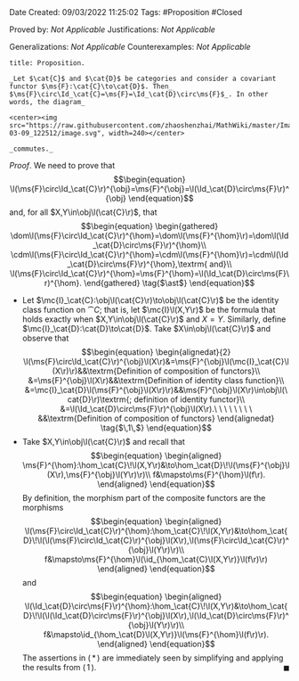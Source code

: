 <br />
<br />

Date Created: 09/03/2022 11:25:02
Tags: #Proposition #Closed 

Proved by: _Not Applicable_
Justifications: _Not Applicable_

Generalizations: _Not Applicable_
Counterexamples: _Not Applicable_

``` ad-Proposition
title: Proposition.

_Let $\cat{C}$ and $\cat{D}$ be categories and consider a covariant functor $\ms{F}:\cat{C}\to\cat{D}$. Then_ $\ms{F}\circ\Id_\cat{C}=\ms{F}=\Id_\cat{D}\circ\ms{F}$_. In other words, the diagram_

<center><img src="https://raw.githubusercontent.com/zhaoshenzhai/MathWiki/master/Images/2022-03-09_122512/image.svg", width=240></center>

_commutes._

```

_Proof_. We need to prove that
$$\begin{equation}
    \l(\ms{F}\circ\Id_\cat{C}\r)^{\obj}=\ms{F}^{\obj}=\l(\Id_\cat{D}\circ\ms{F}\r)^{\obj}
\end{equation}$$
and, for all $X,Y\in\obj\l(\cat{C}\r)$, that
$$\begin{equation}
    \begin{gathered}
        \dom\l(\ms{F}\circ\Id_\cat{C}\r)^{\hom}=\dom\l(\ms{F}^{\hom}\r)=\dom\l(\Id_\cat{D}\circ\ms{F}\r)^{\hom}\\
        \cdm\l(\ms{F}\circ\Id_\cat{C}\r)^{\hom}=\cdm\l(\ms{F}^{\hom}\r)=\cdm\l(\Id_\cat{D}\circ\ms{F}\r)^{\hom},\textrm{ and}\\
        \l(\ms{F}\circ\Id_\cat{C}\r)^{\hom}=\ms{F}^{\hom}=\l(\Id_\cat{D}\circ\ms{F}\r)^{\hom}.
    \end{gathered}
    \tag{$\ast$}
\end{equation}$$
* Let $\mc{I}_\cat{C}:\obj\l(\cat{C}\r)\to\obj\l(\cat{C}\r)$ be the identity class function on $\cat{C}$; that is, let $\mc{I}\l(X,Y\r)$ be the formula that holds exactly when $X,Y\in\obj\l(\cat{C}\r)$ and $X=Y$. Similarly, define $\mc{I}_\cat{D}:\cat{D}\to\cat{D}$. Take $X\in\obj\l(\cat{C}\r)$ and observe that
$$\begin{equation}
    \begin{alignedat}{2}
        \l(\ms{F}\circ\Id_\cat{C}\r)^{\obj}\l(X\r)&=\ms{F}^{\obj}\l(\mc{I}_\cat{C}\l(X\r)\r)&&\textrm{Definition of composition of functors}\\
        &=\ms{F}^{\obj}\l(X\r)&&\textrm{Definition of identity class function}\\
        &=\mc{I}_\cat{D}\l(\ms{F}^{\obj}\l(X\r)\r)&&\ms{F}^{\obj}\l(X\r)\in\obj\l(\cat{D}\r)\textrm{; definition of identity functor}\\
        &=\l(\Id_\cat{D}\circ\ms{F}\r)^{\obj}\l(X\r).\ \ \ \ \ \ \ \ &&\textrm{Definition of composition of functors}
    \end{alignedat}
    \tag{$\,1\,$}
\end{equation}$$
* Take $X,Y\in\obj\l(\cat{C}\r)$ and recall that
$$\begin{equation}
    \begin{aligned}
        \ms{F}^{\hom}:\hom_\cat{C}\!\l(X,Y\r)&\to\hom_\cat{D}\!\l(\ms{F}^{\obj}\l(X\r),\ms{F}^{\obj}\l(Y\r)\r)\\
        f&\mapsto\ms{F}^{\hom}\l(f\r).
    \end{aligned}
\end{equation}$$
By definition, the morphism part of the composite functors are the morphisms
$$\begin{equation}
    \begin{aligned}
        \l(\ms{F}\circ\Id_\cat{C}\r)^{\hom}:\hom_\cat{C}\!\l(X,Y\r)&\to\hom_\cat{D}\!\l(\l(\ms{F}\circ\Id_\cat{C}\r)^{\obj}\l(X\r),\l(\ms{F}\circ\Id_\cat{C}\r)^{\obj}\l(Y\r)\r)\\
        f&\mapsto\ms{F}^{\hom}\l(\id_{\hom_\cat{C}\l(X,Y\r)}\l(f\r)\r)
    \end{aligned}
\end{equation}$$
and
$$\begin{equation}
    \begin{aligned}
        \l(\Id_\cat{D}\circ\ms{F}\r)^{\hom}:\hom_\cat{C}\!\l(X,Y\r)&\to\hom_\cat{D}\!\l(\l(\Id_\cat{D}\circ\ms{F}\r)^{\obj}\l(X\r),\l(\Id_\cat{D}\circ\ms{F}\r)^{\obj}\l(Y\r)\r)\\
        f&\mapsto\id_{\hom_\cat{D}\l(X,Y\r)}\l(\ms{F}^{\hom}\l(f\r)\r).
    \end{aligned}
\end{equation}$$
The assertions in ($\,\ast\,$) are immediately seen by simplifying and applying the results from ($\,1\,$).<span style="float:right;">$\blacksquare$</span>
